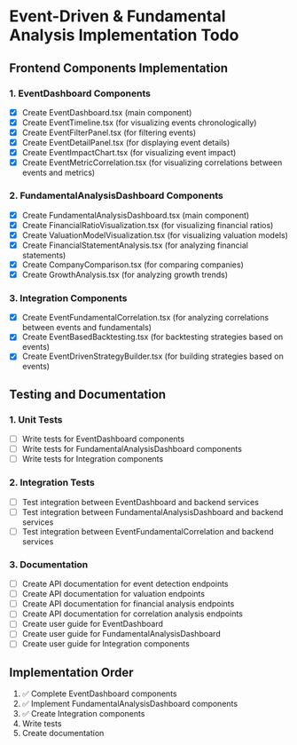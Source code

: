 # Event-Driven & Fundamental Analysis Implementation Todo

## Frontend Components Implementation

### 1. EventDashboard Components
- [x] Create EventDashboard.tsx (main component)
- [x] Create EventTimeline.tsx (for visualizing events chronologically)
- [x] Create EventFilterPanel.tsx (for filtering events)
- [x] Create EventDetailPanel.tsx (for displaying event details)
- [x] Create EventImpactChart.tsx (for visualizing event impact)
- [x] Create EventMetricCorrelation.tsx (for visualizing correlations between events and metrics)

### 2. FundamentalAnalysisDashboard Components
- [x] Create FundamentalAnalysisDashboard.tsx (main component)
- [x] Create FinancialRatioVisualization.tsx (for visualizing financial ratios)
- [x] Create ValuationModelVisualization.tsx (for visualizing valuation models)
- [x] Create FinancialStatementAnalysis.tsx (for analyzing financial statements)
- [x] Create CompanyComparison.tsx (for comparing companies)
- [x] Create GrowthAnalysis.tsx (for analyzing growth trends)

### 3. Integration Components
- [x] Create EventFundamentalCorrelation.tsx (for analyzing correlations between events and fundamentals)
- [x] Create EventBasedBacktesting.tsx (for backtesting strategies based on events)
- [x] Create EventDrivenStrategyBuilder.tsx (for building strategies based on events)

## Testing and Documentation

### 1. Unit Tests
- [ ] Write tests for EventDashboard components
- [ ] Write tests for FundamentalAnalysisDashboard components
- [ ] Write tests for Integration components

### 2. Integration Tests
- [ ] Test integration between EventDashboard and backend services
- [ ] Test integration between FundamentalAnalysisDashboard and backend services
- [ ] Test integration between EventFundamentalCorrelation and backend services

### 3. Documentation
- [ ] Create API documentation for event detection endpoints
- [ ] Create API documentation for valuation endpoints
- [ ] Create API documentation for financial analysis endpoints
- [ ] Create API documentation for correlation analysis endpoints
- [ ] Create user guide for EventDashboard
- [ ] Create user guide for FundamentalAnalysisDashboard
- [ ] Create user guide for Integration components

## Implementation Order
1. ✅ Complete EventDashboard components
2. ✅ Implement FundamentalAnalysisDashboard components
3. ✅ Create Integration components
4. Write tests
5. Create documentation